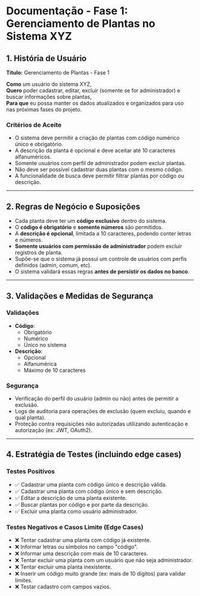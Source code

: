 # Documentação - Fase 1: Gerenciamento de Plantas no Sistema XYZ

## 1. História de Usuário

**Título:** Gerenciamento de Plantas - Fase 1

**Como** um usuário do sistema XYZ,  
**Quero** poder cadastrar, editar, excluir (somente se for administrador) e buscar informações sobre plantas,  
**Para que** eu possa manter os dados atualizados e organizados para uso nas próximas fases do projeto.

### Critérios de Aceite

- O sistema deve permitir a criação de plantas com código numérico único e obrigatório.
- A descrição da planta é opcional e deve aceitar até 10 caracteres alfanuméricos.
- Somente usuários com perfil de administrador podem excluir plantas.
- Não deve ser possível cadastrar duas plantas com o mesmo código.
- A funcionalidade de busca deve permitir filtrar plantas por código ou descrição.

---

## 2. Regras de Negócio e Suposições

- Cada planta deve ter um **código exclusivo** dentro do sistema.
- O **código é obrigatório** e **somente números** são permitidos.
- A **descrição é opcional**, limitada a 10 caracteres, podendo conter letras e números.
- **Somente usuários com permissão de administrador** podem excluir registros de planta.
- Supõe-se que o sistema já possui um controle de usuários com perfis definidos (admin, comum, etc).
- O sistema validará essas regras **antes de persistir os dados no banco**.

---

## 3. Validações e Medidas de Segurança

### Validações

- **Código**:
  - Obrigatório
  - Numérico
  - Único no sistema
- **Descrição**:
  - Opcional
  - Alfanumérica
  - Máximo de 10 caracteres

### Segurança

- Verificação do perfil do usuário (admin ou não) antes de permitir a exclusão.
- Logs de auditoria para operações de exclusão (quem excluiu, quando e qual planta).
- Proteção contra requisições não autorizadas utilizando autenticação e autorização (ex: JWT, OAuth2).

---

## 4. Estratégia de Testes (incluindo edge cases)

### Testes Positivos

- ✅ Cadastrar uma planta com código único e descrição válida.
- ✅ Cadastrar uma planta com código único e sem descrição.
- ✅ Editar a descrição de uma planta existente.
- ✅ Buscar plantas por código e por parte da descrição.
- ✅ Excluir uma planta como usuário administrador.

### Testes Negativos e Casos Limite (Edge Cases)

- ❌ Tentar cadastrar uma planta com código já existente.
- ❌ Informar letras ou símbolos no campo "código".
- ❌ Informar uma descrição com mais de 10 caracteres.
- ❌ Tentar excluir uma planta com um usuário que não seja administrador.
- ❌ Tentar excluir uma planta inexistente.
- ❌ Inserir um código muito grande (ex: mais de 10 dígitos) para validar limites.
- ❌ Testar cadastro com campos vazios.
